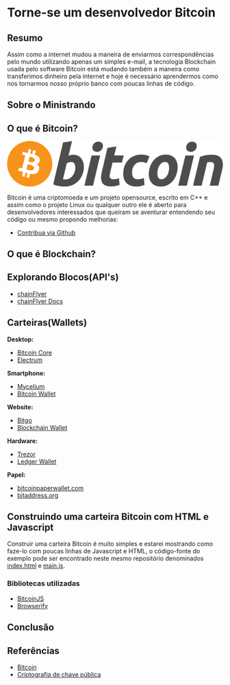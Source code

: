 # Torne-se um desenvolvedor Bitcoin

## Resumo

Assim como a internet mudou a maneira de enviarmos correspondências pelo mundo utilizando apenas um simples e-mail, a tecnologia Blockchain usada pelo software Bitcoin está mudando também a maneira como transferimos dinheiro pela internet e hoje é necessário aprendermos como nos tornarmos nosso próprio banco com poucas linhas de código.

## Sobre o Ministrando

## O que é Bitcoin?

![Bitcoin](/img/bitcoin.png "Bitcoin")

Bitcoin é uma criptomoeda e um projeto opensource, escrito em C++ e assim como o projeto Linux ou qualquer outro ele é aberto para desenvolvedores interessados que queiram se aventurar entendendo seu código ou mesmo propondo melhorias: 

- [Contribua via Github](https://github.com/bitcoin/bitcoin)

## O que é Blockchain?

## Explorando Blocos(API's)

- [chainFlyer](https://chainflyer.bitflyer.jp/)
- [chainFlyer Docs](https://chainflyer.bitflyer.jp/API/docs)

## Carteiras(Wallets)

**Desktop:**
- [Bitcoin Core](https://bitcoin.org/pt_BR/download)
- [Electrum](https://electrum.org/#home)

**Smartphone:**
- [Mycelium](https://mycelium.com/bitcoinwallet)
- [Bitcoin Wallet](https://play.google.com/store/apps/details?id=de.schildbach.wallet&hl=pt_BR)

**Website:**
- [Bitgo](https://www.bitgo.com/)
- [Blockchain Wallet](https://blockchain.info/pt/wallet)

**Hardware:**
- [Trezor](https://www.bitcointrezor.com/)
- [Ledger Wallet](https://www.ledgerwallet.com/)

**Papel:**
- [bitcoinpaperwallet.com](https://bitcoinpaperwallet.com/)
- [bitaddress.org](https://www.bitaddress.org/)

## Construindo uma carteira Bitcoin com HTML e Javascript

Construir uma carteira Bitcoin é muito simples e estarei mostrando como faze-lo com poucas linhas de Javascript e HTML, o código-fonte do exemplo pode ser encontrado neste mesmo repositório denominados [index.html](https://github.com/Anderson-Juhasc/torne-se-desenvolvedor-bitcoin/blob/master/index.html) e [main.js](https://github.com/Anderson-Juhasc/torne-se-desenvolvedor-bitcoin/blob/master/main.js).

### Bibliotecas utilizadas

- [BitcoinJS](https://github.com/bitcoinjs/bitcoinjs-lib)
- [Browserify](http://browserify.org/)

## Conclusão

## Referências

- [Bitcoin](https://pt.wikipedia.org/wiki/Bitcoin)
- [Criptografia de chave pública](https://pt.wikipedia.org/wiki/Criptografia_de_chave_p%C3%BAblica)
